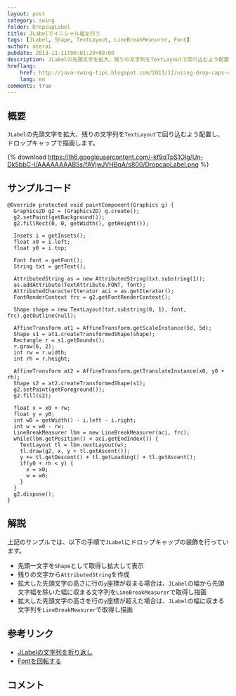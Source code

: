 ```yaml
---
layout: post
category: swing
folder: DropcapLabel
title: JLabelでイニシャル組を行う
tags: [JLabel, Shape, TextLayout, LineBreakMeasurer, Font]
author: aterai
pubdate: 2013-11-11T00:01:29+09:00
description: JLabelの先頭文字を拡大、残りの文字列をTextLayoutで回り込むよう配置し、ドロップキャップで描画します。
hreflang:
    href: http://java-swing-tips.blogspot.com/2013/11/using-drop-caps-on-jlabel.html
    lang: en
comments: true
---
```

## 概要
`JLabel`の先頭文字を拡大、残りの文字列を`TextLayout`で回り込むよう配置し、ドロップキャップで描画します。

{% download https://lh6.googleusercontent.com/-kf9qTpS1Olg/Un-Dk5bbC-I/AAAAAAAAB5s/fAVjwJVHBqA/s800/DropcapLabel.png %}

## サンプルコード
<pre class="prettyprint"><code>@Override protected void paintComponent(Graphics g) {
  Graphics2D g2 = (Graphics2D) g.create();
  g2.setPaint(getBackground());
  g2.fillRect(0, 0, getWidth(), getHeight());

  Insets i = getInsets();
  float x0 = i.left;
  float y0 = i.top;

  Font font = getFont();
  String txt = getText();

  AttributedString as = new AttributedString(txt.substring(1));
  as.addAttribute(TextAttribute.FONT, font);
  AttributedCharacterIterator aci = as.getIterator();
  FontRenderContext frc = g2.getFontRenderContext();

  Shape shape = new TextLayout(txt.substring(0, 1), font, frc).getOutline(null);

  AffineTransform at1 = AffineTransform.getScaleInstance(5d, 5d);
  Shape s1 = at1.createTransformedShape(shape);
  Rectangle r = s1.getBounds();
  r.grow(6, 2);
  int rw = r.width;
  int rh = r.height;

  AffineTransform at2 = AffineTransform.getTranslateInstance(x0, y0 + rh);
  Shape s2 = at2.createTransformedShape(s1);
  g2.setPaint(getForeground());
  g2.fill(s2);

  float x = x0 + rw;
  float y = y0;
  int w0 = getWidth() - i.left - i.right;
  int w = w0 - rw;
  LineBreakMeasurer lbm = new LineBreakMeasurer(aci, frc);
  while(lbm.getPosition() &lt; aci.getEndIndex()) {
    TextLayout tl = lbm.nextLayout(w);
    tl.draw(g2, x, y + tl.getAscent());
    y += tl.getDescent() + tl.getLeading() + tl.getAscent();
    if(y0 + rh &lt; y) {
      x = x0;
      w = w0;
    }
  }
  g2.dispose();
}
</code></pre>

## 解説
上記のサンプルでは、以下の手順で`JLabel`にドロップキャップの装飾を行っています。

- 先頭一文字を`Shape`として取得し拡大して表示
- 残りの文字から`AttributedString`を作成
- 拡大した先頭文字の高さに行の`y`座標が収まる場合は、`JLabel`の幅から先頭文字幅を除いた幅に収まる文字列を`LineBreakMeasurer`で取得し描画
- 拡大した先頭文字の高さを行の`y`座標が超えた場合は、`JLabel`の幅に収まる文字列を`LineBreakMeasurer`で取得し描画

<!-- dummy comment line for breaking list -->

## 参考リンク
- [JLabelの文字列を折り返し](http://ateraimemo.com/Swing/GlyphVector.html)
- [Fontを回転する](http://ateraimemo.com/Swing/TransformedShape.html)

<!-- dummy comment line for breaking list -->

## コメント
